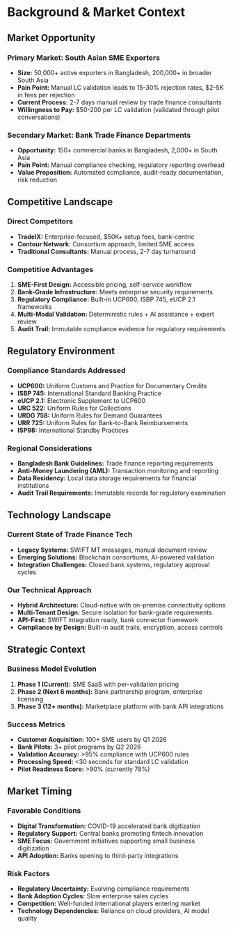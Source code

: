 # Background & Market Context

## Market Opportunity

### Primary Market: South Asian SME Exporters
- **Size:** 50,000+ active exporters in Bangladesh, 200,000+ in broader South Asia
- **Pain Point:** Manual LC validation leads to 15-30% rejection rates, $2-5K in fees per rejection
- **Current Process:** 2-7 days manual review by trade finance consultants
- **Willingness to Pay:** $50-200 per LC validation (validated through pilot conversations)

### Secondary Market: Bank Trade Finance Departments
- **Opportunity:** 150+ commercial banks in Bangladesh, 2,000+ in South Asia
- **Pain Point:** Manual compliance checking, regulatory reporting overhead
- **Value Proposition:** Automated compliance, audit-ready documentation, risk reduction

## Competitive Landscape

### Direct Competitors
- **TradeIX:** Enterprise-focused, $50K+ setup fees, bank-centric
- **Contour Network:** Consortium approach, limited SME access
- **Traditional Consultants:** Manual process, 2-7 day turnaround

### Competitive Advantages
1. **SME-First Design:** Accessible pricing, self-service workflow
2. **Bank-Grade Infrastructure:** Meets enterprise security requirements
3. **Regulatory Compliance:** Built-in UCP600, ISBP 745, eUCP 2.1 frameworks
4. **Multi-Modal Validation:** Deterministic rules + AI assistance + expert review
5. **Audit Trail:** Immutable compliance evidence for regulatory requirements

## Regulatory Environment

### Compliance Standards Addressed
- **UCP600:** Uniform Customs and Practice for Documentary Credits
- **ISBP 745:** International Standard Banking Practice
- **eUCP 2.1:** Electronic Supplement to UCP600
- **URC 522:** Uniform Rules for Collections
- **URDG 758:** Uniform Rules for Demand Guarantees
- **URR 725:** Uniform Rules for Bank-to-Bank Reimbursements
- **ISP98:** International Standby Practices

### Regional Considerations
- **Bangladesh Bank Guidelines:** Trade finance reporting requirements
- **Anti-Money Laundering (AML):** Transaction monitoring and reporting
- **Data Residency:** Local data storage requirements for financial institutions
- **Audit Trail Requirements:** Immutable records for regulatory examination

## Technology Landscape

### Current State of Trade Finance Tech
- **Legacy Systems:** SWIFT MT messages, manual document review
- **Emerging Solutions:** Blockchain consortiums, AI-powered validation
- **Integration Challenges:** Closed bank systems, regulatory approval cycles

### Our Technical Approach
- **Hybrid Architecture:** Cloud-native with on-premise connectivity options
- **Multi-Tenant Design:** Secure isolation for bank-grade requirements
- **API-First:** SWIFT integration ready, bank connector framework
- **Compliance by Design:** Built-in audit trails, encryption, access controls

## Strategic Context

### Business Model Evolution
1. **Phase 1 (Current):** SME SaaS with per-validation pricing
2. **Phase 2 (Next 6 months):** Bank partnership program, enterprise licensing
3. **Phase 3 (12+ months):** Marketplace platform with bank API integrations

### Success Metrics
- **Customer Acquisition:** 100+ SME users by Q1 2026
- **Bank Pilots:** 3+ pilot programs by Q2 2026
- **Validation Accuracy:** >95% compliance with UCP600 rules
- **Processing Speed:** <30 seconds for standard LC validation
- **Pilot Readiness Score:** >90% (currently 78%)

## Market Timing

### Favorable Conditions
- **Digital Transformation:** COVID-19 accelerated bank digitization
- **Regulatory Support:** Central banks promoting fintech innovation
- **SME Focus:** Government initiatives supporting small business digitization
- **API Adoption:** Banks opening to third-party integrations

### Risk Factors
- **Regulatory Uncertainty:** Evolving compliance requirements
- **Bank Adoption Cycles:** Slow enterprise sales cycles
- **Competition:** Well-funded international players entering market
- **Technology Dependencies:** Reliance on cloud providers, AI model quality